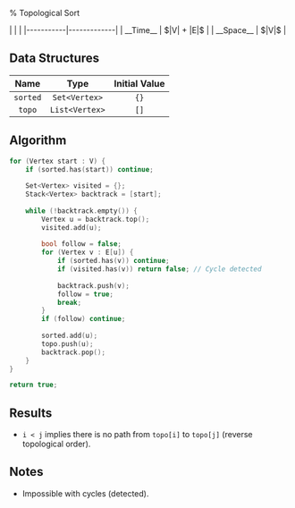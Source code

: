 % Topological Sort

<div class="no-stretch">
|           |             |
|-----------|-------------|
| __Time__  | $|V| + |E|$ |
| __Space__ | $|V|$       |
</div>

## Data Structures

| Name        | Type            | Initial Value |
|:-----------:|:---------------:|:-------------:|
| `sorted`    | `Set<Vertex>`   | `{}`          |
| `topo`      | `List<Vertex>`  | `[]`          |

## Algorithm

```c++
for (Vertex start : V) {
    if (sorted.has(start)) continue;
    
    Set<Vertex> visited = {};
    Stack<Vertex> backtrack = [start];
    
    while (!backtrack.empty()) {
        Vertex u = backtrack.top();
        visited.add(u);
        
        bool follow = false;
        for (Vertex v : E[u]) {
            if (sorted.has(v)) continue;
            if (visited.has(v)) return false; // Cycle detected
            
            backtrack.push(v);
            follow = true;
            break;
        }
        if (follow) continue;
        
        sorted.add(u);
        topo.push(u);
        backtrack.pop();
    }
}

return true;
```

## Results

- `i < j` implies there is no path from `topo[i]` to `topo[j]` (reverse topological order).

## Notes

- Impossible with cycles (detected).
